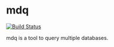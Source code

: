 # mdq
[![Build Status](https://travis-ci.org/morikuni/mdq.svg?branch=master)](https://travis-ci.org/morikuni/mdq)

mdq is a tool to query multiple databases.
